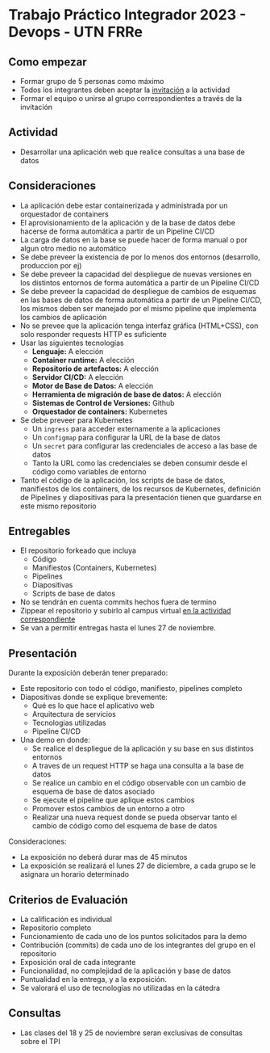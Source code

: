 # Trabajo Práctico Integrador 2023 - Devops - UTN FRRe

## Como empezar

- Formar grupo de 5 personas como máximo
- Todos los integrantes deben aceptar la [invitación](https://classroom.github.com/a/JRkHBZAw) a la actividad
- Formar el equipo o unirse al grupo correspondientes a través de la invitación

## Actividad

- Desarrollar una aplicación web que realice consultas a una base de datos

## Consideraciones

- La aplicación debe estar containerizada y administrada por un orquestador de containers
- El aprovisionamiento de la aplicación y de la base de datos debe hacerse de forma automática a partir de un Pipeline CI/CD
- La carga de datos en la base se puede hacer de forma manual o por algun otro medio no automático
- Se debe preveer la existencia de por lo menos dos entornos (desarrollo, produccion por ej)
- Se debe preveer la capacidad del despliegue de nuevas versiones en los distintos entornos de forma automática a partir de un Pipeline CI/CD
- Se debe preveer la capacidad de despliegue de cambios de esquemas en las bases de datos de forma automática a partir de un Pipeline CI/CD, los mismos deben ser manejado por el mismo pipeline que implementa los cambios de aplicación
- No se prevee que la aplicación tenga interfaz gráfica (HTML+CSS), con solo responder requests HTTP es suficiente
- Usar las siguientes tecnologías
	- **Lenguaje:** A elección
	- **Container runtime:** A elección
	- **Repositorio de artefactos:** A elección
	- **Servidor CI/CD:** A elección
	- **Motor de Base de Datos:** A elección
	- **Herramienta de migración de base de datos:** A elección
	- **Sistemas de Control de Versiones:** Github
	- **Orquestador de containers:** Kubernetes
- Se debe preveer para Kubernetes
	- Un `ingress` para acceder externamente a la aplicaciones
	- Un `configmap` para configurar la URL de la base de datos
	- Un `secret` para configurar las credenciales de acceso a las base de datos
	- Tanto la URL como las credenciales se deben consumir desde el código como variables de entorno
- Tanto el código de la aplicación, los scripts de base de datos, manifiestos de los containers, de los recursos de Kubernetes, definición de Pipelines y diapositivas para la presentación tienen que guardarse en este mismo repositorio

## Entregables

- El repositorio forkeado que incluya
	- Código
	- Manifiestos (Containers, Kubernetes)
	- Pipelines
	- Diapositivas
	- Scripts de base de datos
- No se tendrán en cuenta commits hechos fuera de termino
- Zippear el repositorio y subirlo al campus virtual [en la actividad correspondiente](https://frre.cvg.utn.edu.ar/mod/assign/view.php?id=52802)
- Se van a permitir entregas hasta el lunes 27 de noviembre.

## Presentación

Durante la exposición deberán tener preparado:

- Este repositorio con todo el código, manifiesto, pipelines completo 
- Diapositivas donde se explique brevemente:
	- Qué es lo que hace el aplicativo web
	- Arquitectura de servicios
	- Tecnologias utilizadas
	- Pipeline CI/CD
- Una demo en donde:
	- Se realice el despliegue de la aplicación y su base en sus distintos entornos
	- A traves de un request HTTP se haga una consulta a la base de datos
	- Se realice un cambio en el código observable con un cambio de esquema de base de datos asociado
	- Se ejecute el pipeline que aplique estos cambios
	- Promover estos cambios de un entorno a otro
	- Realizar una nueva request donde se pueda observar tanto el cambio de código como del esquema de base de datos

Consideraciones:

- La exposición no deberá durar mas de 45 minutos
- La exposición se realizará el lunes 27 de diciembre, a cada grupo se le asignara un horario determinado

## Criterios de Evaluación

- La calificación es individual
- Repositorio completo
- Funcionamiento de cada uno de los puntos solicitados para la demo
- Contribución (commits) de cada uno de los integrantes del grupo en el repositorio
- Exposición oral de cada integrante
- Funcionalidad, no complejidad de la aplicación y base de datos
- Puntualidad en la entrega, y a la exposición.
- Se valorará el uso de tecnologías no utilizadas en la cátedra

## Consultas

- Las clases del 18 y 25 de noviembre seran exclusivas de consultas sobre el TPI

